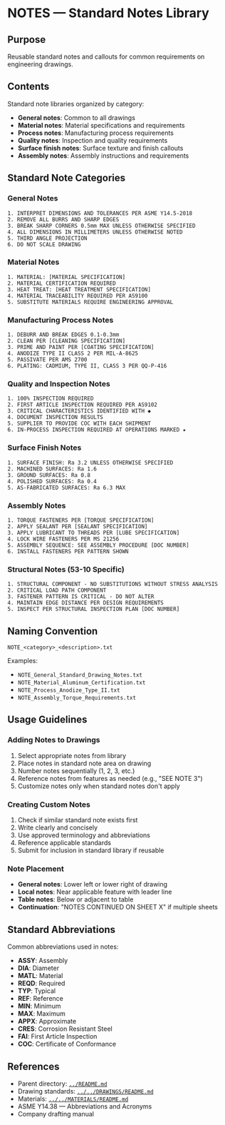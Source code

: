 # NOTES — Standard Notes Library

## Purpose

Reusable standard notes and callouts for common requirements on engineering drawings.

## Contents

Standard note libraries organized by category:
- **General notes**: Common to all drawings
- **Material notes**: Material specifications and requirements
- **Process notes**: Manufacturing process requirements
- **Quality notes**: Inspection and quality requirements
- **Surface finish notes**: Surface texture and finish callouts
- **Assembly notes**: Assembly instructions and requirements

## Standard Note Categories

### General Notes
```
1. INTERPRET DIMENSIONS AND TOLERANCES PER ASME Y14.5-2018
2. REMOVE ALL BURRS AND SHARP EDGES
3. BREAK SHARP CORNERS 0.5mm MAX UNLESS OTHERWISE SPECIFIED
4. ALL DIMENSIONS IN MILLIMETERS UNLESS OTHERWISE NOTED
5. THIRD ANGLE PROJECTION
6. DO NOT SCALE DRAWING
```

### Material Notes
```
1. MATERIAL: [MATERIAL SPECIFICATION]
2. MATERIAL CERTIFICATION REQUIRED
3. HEAT TREAT: [HEAT TREATMENT SPECIFICATION]
4. MATERIAL TRACEABILITY REQUIRED PER AS9100
5. SUBSTITUTE MATERIALS REQUIRE ENGINEERING APPROVAL
```

### Manufacturing Process Notes
```
1. DEBURR AND BREAK EDGES 0.1-0.3mm
2. CLEAN PER [CLEANING SPECIFICATION]
3. PRIME AND PAINT PER [COATING SPECIFICATION]
4. ANODIZE TYPE II CLASS 2 PER MIL-A-8625
5. PASSIVATE PER AMS 2700
6. PLATING: CADMIUM, TYPE II, CLASS 3 PER QQ-P-416
```

### Quality and Inspection Notes
```
1. 100% INSPECTION REQUIRED
2. FIRST ARTICLE INSPECTION REQUIRED PER AS9102
3. CRITICAL CHARACTERISTICS IDENTIFIED WITH ◆
4. DOCUMENT INSPECTION RESULTS
5. SUPPLIER TO PROVIDE COC WITH EACH SHIPMENT
6. IN-PROCESS INSPECTION REQUIRED AT OPERATIONS MARKED ★
```

### Surface Finish Notes
```
1. SURFACE FINISH: Ra 3.2 UNLESS OTHERWISE SPECIFIED
2. MACHINED SURFACES: Ra 1.6
3. GROUND SURFACES: Ra 0.8
4. POLISHED SURFACES: Ra 0.4
5. AS-FABRICATED SURFACES: Ra 6.3 MAX
```

### Assembly Notes
```
1. TORQUE FASTENERS PER [TORQUE SPECIFICATION]
2. APPLY SEALANT PER [SEALANT SPECIFICATION]
3. APPLY LUBRICANT TO THREADS PER [LUBE SPECIFICATION]
4. LOCK WIRE FASTENERS PER MS 21256
5. ASSEMBLY SEQUENCE: SEE ASSEMBLY PROCEDURE [DOC NUMBER]
6. INSTALL FASTENERS PER PATTERN SHOWN
```

### Structural Notes (53-10 Specific)
```
1. STRUCTURAL COMPONENT - NO SUBSTITUTIONS WITHOUT STRESS ANALYSIS
2. CRITICAL LOAD PATH COMPONENT
3. FASTENER PATTERN IS CRITICAL - DO NOT ALTER
4. MAINTAIN EDGE DISTANCE PER DESIGN REQUIREMENTS
5. INSPECT PER STRUCTURAL INSPECTION PLAN [DOC NUMBER]
```

## Naming Convention

```
NOTE_<category>_<description>.txt
```

Examples:
- `NOTE_General_Standard_Drawing_Notes.txt`
- `NOTE_Material_Aluminum_Certification.txt`
- `NOTE_Process_Anodize_Type_II.txt`
- `NOTE_Assembly_Torque_Requirements.txt`

## Usage Guidelines

### Adding Notes to Drawings
1. Select appropriate notes from library
2. Place notes in standard note area on drawing
3. Number notes sequentially (1, 2, 3, etc.)
4. Reference notes from features as needed (e.g., "SEE NOTE 3")
5. Customize notes only when standard notes don't apply

### Creating Custom Notes
1. Check if similar standard note exists first
2. Write clearly and concisely
3. Use approved terminology and abbreviations
4. Reference applicable standards
5. Submit for inclusion in standard library if reusable

### Note Placement
- **General notes**: Lower left or lower right of drawing
- **Local notes**: Near applicable feature with leader line
- **Table notes**: Below or adjacent to table
- **Continuation**: "NOTES CONTINUED ON SHEET X" if multiple sheets

## Standard Abbreviations

Common abbreviations used in notes:
- **ASSY**: Assembly
- **DIA**: Diameter
- **MATL**: Material
- **REQD**: Required
- **TYP**: Typical
- **REF**: Reference
- **MIN**: Minimum
- **MAX**: Maximum
- **APPX**: Approximate
- **CRES**: Corrosion Resistant Steel
- **FAI**: First Article Inspection
- **COC**: Certificate of Conformance

## References

- Parent directory: [`../README.md`](../README.md)
- Drawing standards: [`../../DRAWINGS/README.md`](../../DRAWINGS/README.md)
- Materials: [`../../MATERIALS/README.md`](../../MATERIALS/README.md)
- ASME Y14.38 — Abbreviations and Acronyms
- Company drafting manual
